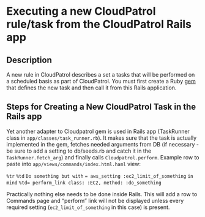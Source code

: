 Executing a new CloudPatrol rule/task from the CloudPatrol Rails app
==============

## Description

A new rule in CloudPatrol describes a set a tasks that will be performed on a scheduled basis as part of CloudPatrol. You must first create a Ruby [gem](https://github.com/stelligent/cloudpatrol_gem) that defines the new task and then call it from this Rails application.  

## Steps for Creating a New CloudPatrol Task in the Rails app

Yet another adapter to Cloudpatrol gem is used in Rails app (TaskRunner class in `app/classes/task_runner.rb`). It makes sure that the task is actually implemented in the gem, fetches needed arguments from DB (if necessary - be sure to add a setting to db/seeds.rb and catch it in the `TaskRunner.fetch_arg`) and finally calls `Cloudpatrol.perform`.
Example row to paste into `app/views/commands/index.html.haml` view:

`%tr`
  `%td`
    `Do something but with`
    `= aws_setting :ec2_limit_of_something`
    `in mind`
  `%td= perform_link class: :EC2, method: :do_something`
 

Practically nothing else needs to be done inside Rails. This will add a row to Commands page and “perform” link will not be displayed unless every required setting (`ec2_limit_of_something` in this case) is present.